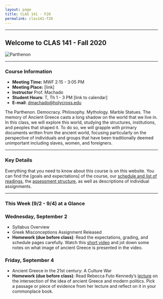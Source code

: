 ```yaml
---
layout: page
title: CLAS 141 - F20
permalink: clas141-f20
---
```

***

## Welcome to CLAS 141 - Fall 2020

![Parthenon](https://www.google.com/url?sa=i&url=https%3A%2F%2Fwww.lonelyplanet.com%2Fgreece%2Fathens%2Fattractions%2Fparthenon%2Fa%2Fpoi-sig%2F1289715%2F359421&psig=AOvVaw03AE_3pA90h5RpGphwZaGY&ust=1596737609879000&source=images&cd=vfe&ved=0CAIQjRxqFwoTCMju96LVhOsCFQAAAAAdAAAAABAD)

***

### Course Information

- **Meeting Time:** MWF 2:15 - 3:05 PM
- **Meeting Place:** [link]
- **Instructor** Prof. Machado
- **Student Hours**: T, Th 1 - 3 PM [link to calendar]
- **E-mail**: dmachado@holycross.edu

The Parthenon. Democracy. Philosophy. Mythology. Marble Statues. The memory of Ancient Greece casts a long shadow on the world that we live in. In this class, we will explore this world, studying the structures, institutions, and peoples that shaped it. To do so, we will grapple with primary documents written from the ancient world, focusing particularly on the perspective of individuals and groups that have been traditionally deemed unimportant including slaves, women, and foreigners.

***

### Key Details

Everything that you need to know about this course is on this website. You can find the [goals and expectations] of the course, our [schedule and list of readings](https://dominicmachado.github.io/schedule-clas141-f20), the [assessment structure](https://dominicmachado.github.io/assessment-clas141-f20#ancient-source-analysis), as well as descriptions of individual assignments.

***

### This Week (9/2 - 9/4) at a Glance

### Wednesday, September 2
- Syllabus Overview
- Greek Misconceptions Assignment Released
- **Homework (due before class)**: Read the expectations, grading, and schedule pages carefully. Watch this [short video](https://www.youtube.com/watch?v=6bDrYTXQLu8) and jot down some notes on what image of ancient Greece is presented in the video.

### Friday, September 4
- Ancient Greece in the 21st century: A Culture War
- **Homework (due before class)**: Read Rebecca Futo Kennedy’s [lecture](https://rfkclassics.blogspot.com/2019/08/ancient-identitiesmodern-politics.html) on the intersection of the idea of ancient Greece and modern politics. Pick a passage or piece of evidence from her lecture and reflect on it in your commonplace book.
